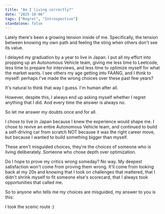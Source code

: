 ```yaml
---
title: "Am I living correctly?"
date: "2025-10-06"
tags: ["Regret", "Introspective"]
standalone: false
---
```


Lately there's been a growing tension inside of me. Specifically, the tension between knowing my own path and feeling the sting when others don't see its value.

I delayed my graduation by a year to live in Japan. I put all my effort into propping up an Autonomous Vehicle team, giving me less time to Leetcode, less time to prepare for interviews, and less time to optimize myself for what the market wants. I see others my age getting into FAANG, and I think to myself: perhaps I've made the wrong choices over these past few years?

It's natural to think that way I guess. I'm human after all.

However, despite this, I always end up asking myself whether I regret anything that I did. And every time the answer is always no.

So let me answer my doubts once and for all. 

I chose to live in Japan because I knew the experience would shape me. I chose to revive an entire Autonomous Vehicle team, and continued to build a self-driving car from scratch NOT because it was the right career move, but because I wanted to build something bigger than myself.

These aren't misguided choices, they're the choices of someone who is living deliberately. Someone who chose depth over optimization.

Do I hope to prove my critics wrong someday? No way. My deepest satisfaction won't come from proving them wrong. It'll come from looking back at my 20s and knowing that I took on challenges that mattered, that I didn't shrink myself to fit someone else's scorecard, that I always took opportunities that called me.

So to anyone who tells me my choices are misguided, my answer to you is this: 

I took the scenic route :)
